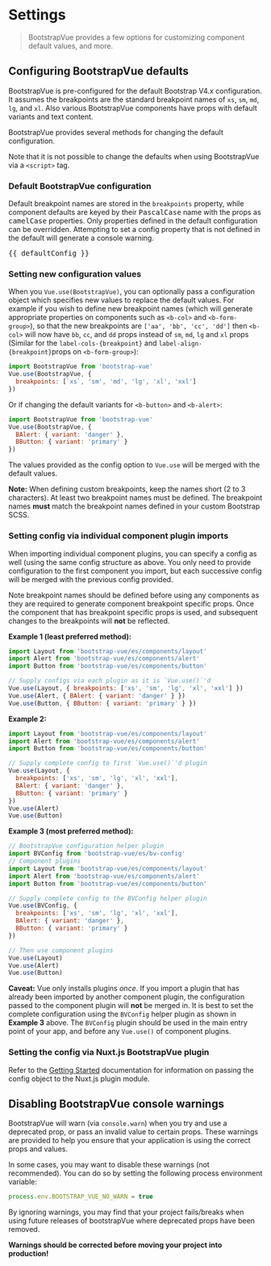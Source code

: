 # Settings

> BootstrapVue provides a few options for customizing component default values, and more.

## Configuring BootstrapVue defaults

BootstrapVue is pre-configured for the default Bootstrap V4.x configuration. It assumes the
breakpoints are the standard breakpoint names of `xs`, `sm`, `md`, `lg`, and `xl`. Also various
BootstrapVue components have props with default variants and text content.

BootstrapVue provides several methods for changing the default configuration.

Note that it is not possible to change the defaults when using BootstrapVue via a `<script>` tag.

### Default BootstrapVue configuration

Default breakpoint names are stored in the `breakpoints` property, while component defaults are
keyed by their <samp>PascalCase</samp> name with the props as <samp>camelCase</samp> properties.
Only properties defined in the default configuration can be overridden. Attempting to set a config
property that is not defined in the default will generate a console warning.

<pre class="hljs json text-monospace p-2">
{{ defaultConfig }}
</pre>

### Setting new configuration values

When you `Vue.use(BootstrapVue)`, you can optionally pass a configuration object which specifies new
values to replace the default values. For example if you wish to define new breakpoint names (which
will generate appropriate properties on components such as `<b-col>` and `<b-form-group>`), so that
the new breakpoints are `['aa', 'bb', 'cc', 'dd']` then `<b-col>` will now have `bb`, `cc`, and `dd`
props instead of `sm`, `md`, `lg` and `xl` props (Similar for the `label-cols-{breakpoint}` and
`label-align-{breakpoint}`props on `<b-form-group>`):

```js
import BootstrapVue from 'bootstrap-vue'
Vue.use(BootstrapVue, {
  breakpoints: [`xs`, 'sm', 'md', 'lg', 'xl', 'xxl']
})
```

Or if changing the default variants for `<b-button>` and `<b-alert>`:

```js
import BootstrapVue from 'bootstrap-vue'
Vue.use(BootstrapVue, {
  BAlert: { variant: 'danger' },
  BButton: { variant: 'primary' }
})
```

The values provided as the config option to `Vue.use` will be merged with the default values.

**Note:** When defining custom breakpoints, keep the names short (2 to 3 characters). At least two
breakpoint names must be defined. The breakpoint names **must** match the breakpoint names defined
in your custom Bootstrap SCSS.

### Setting config via individual component plugin imports

When importing individual component plugins, you can specify a config as well (using the same config
structure as above. You only need to provide configuration to the first component you import, but
each successive config will be merged with the previous config provided.

Note breakpoint names should be defined before using any components as they are required to generate
component breakpoint specific props. Once the component that has breakpoint specific props is used,
and subsequent changes to the breakpoints will **not** be reflected.

**Example 1 (least preferred method):**

<!-- eslint-disable import/first, import/no-duplicates -->

```js
import Layout from 'bootstrap-vue/es/components/layout'
import Alert from 'bootstrap-vue/es/components/alert'
import Button from 'bootstrap-vue/es/components/button'

// Supply configs via each plugin as it is `Vue.use()`'d
Vue.use(Layout, { breakpoints: ['xs', 'sm', 'lg', 'xl', 'xxl'] })
Vue.use(Alert, { BAlert: { variant: 'danger' } })
Vue.use(Button, { BButton: { variant: 'primary' } })
```

**Example 2:**

<!-- eslint-disable import/first, import/no-duplicates -->

```js
import Layout from 'bootstrap-vue/es/components/layout'
import Alert from 'bootstrap-vue/es/components/alert'
import Button from 'bootstrap-vue/es/components/button'

// Supply complete config to first `Vue.use()`'d plugin
Vue.use(Layout, {
  breakpoints: ['xs', 'sm', 'lg', 'xl', 'xxl'],
  BAlert: { variant: 'danger' },
  BButton: { variant: 'primary' }
})
Vue.use(Alert)
Vue.use(Button)
```

**Example 3 (most preferred method):**

<!-- eslint-disable import/first, import/no-duplicates -->

```js
// BootstrapVue configuration helper plugin
import BVConfig from 'bootstrap-vue/es/bv-config'
// Component plugins
import Layout from 'bootstrap-vue/es/components/layout'
import Alert from 'bootstrap-vue/es/components/alert'
import Button from 'bootstrap-vue/es/components/button'

// Supply complete config to the BVConfig helper plugin
Vue.use(BVConfig, {
  breakpoints: ['xs', 'sm', 'lg', 'xl', 'xxl'],
  BAlert: { variant: 'danger' },
  BButton: { variant: 'primary' }
})

// Then use component plugins
Vue.use(Layout)
Vue.use(Alert)
Vue.use(Button)
```

**Caveat:** Vue only installs plugins _once_. If you import a plugin that has already been imported
by another component plugin, the configuration passed to the component plugin will **not** be merged
in. It is best to set the complete configuration using the `BVConfig` helper plugin as shown in
**Example 3** above. The `BVConfig` plugin should be used in the main entry point of your app, and
before any `Vue.use()` of component plugins.

### Setting the config via Nuxt.js BootstrapVue plugin

Refer to the [Getting Started](/docs/#nuxtjs-plugin-module) documentation for information on passing
the config object to the Nuxt.js plugin module.

## Disabling BootstrapVue console warnings

BootstrapVue will warn (via `console.warn`) when you try and use a deprecated prop, or pass an
invalid value to certain props. These warnings are provided to help you ensure that your application
is using the correct props and values.

In some cases, you may want to disable these warnings (not recommended). You can do so by setting
the following process environment variable:

<!-- eslint-disable no-unused-vars -->

```js
process.env.BOOTSTRAP_VUE_NO_WARN = true
```

By ignoring warnings, you may find that your project fails/breaks when using future releases of
bootstrapVue where deprecated props have been removed.

**Warnings should be corrected before moving your project into production!**
